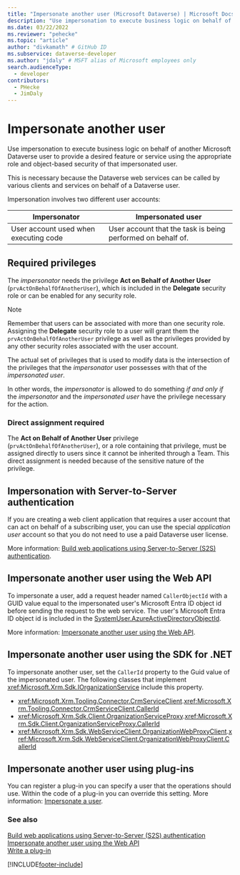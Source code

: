```yaml
---
title: "Impersonate another user (Microsoft Dataverse) | Microsoft Docs" # Intent and product brand in a unique string of 43-59 chars including spaces
description: "Use impersonation to execute business logic on behalf of another Microsoft Dataverse user." # 115-145 characters including spaces. This abstract displays in the search result.
ms.date: 03/22/2022
ms.reviewer: "pehecke"
ms.topic: "article"
author: "divkamath" # GitHub ID
ms.subservice: dataverse-developer
ms.author: "jdaly" # MSFT alias of Microsoft employees only
search.audienceType: 
  - developer
contributors:
  - PHecke
  - JimDaly
---
```

# Impersonate another user

Use impersonation to execute business logic on behalf of another Microsoft Dataverse user to provide a desired feature or service using the appropriate role and object-based security of that impersonated user.

This is necessary because the Dataverse web services can be called by various clients and services on behalf of a Dataverse user.

Impersonation involves two different user accounts:

|Impersonator|Impersonated user|
|--|--|
|User account used when executing code|User account that the task is being performed on behalf of.|

## Required privileges

The *impersonator* needs the privilege **Act on Behalf of Another User** (`prvActOnBehalfOfAnotherUser`), which is included in the **Delegate** security role or can be enabled for any security role.

> [!NOTE]
> Remember that users can be associated with more than one security role. Assigning the **Delegate** security role to a user will grant them the `prvActOnBehalfOfAnotherUser` privilege as well as the privileges provided by any other security roles associated with the user account.

The actual set of privileges that is used to modify data is the intersection of the privileges that the *impersonator* user possesses with that of the *impersonated user*. 

In other words, the *impersonator* is allowed to do something *if and only if* the *impersonator* and the *impersonated user* have the privilege necessary for the action.

### Direct assignment required

The **Act on Behalf of Another User** privilege (`prvActOnBehalfOfAnotherUser`), or a role containing that privilege, must be assigned directly to users since it cannot be inherited through a Team. This direct assignment is needed because of the sensitive nature of the privilege.

## Impersonation with Server-to-Server authentication

If you are creating a web client application that requires a user account that can act on behalf of a subscribing user, you can use the special *application user* account so that you do not need to use a paid Dataverse user license.

More information: [Build web applications using Server-to-Server (S2S) authentication](build-web-applications-server-server-s2s-authentication.md).

## Impersonate another user using the Web API

To impersonate a user, add a request header named `CallerObjectId` with a GUID value equal to the impersonated user's Microsoft Entra ID object id before sending the request to the web service. The user's Microsoft Entra ID object id is included in the [SystemUser.AzureActiveDirectoryObjectId](reference/entities/systemuser.md#BKMK_AzureActiveDirectoryObjectId).

More information: [Impersonate another user using the Web API](webapi/impersonate-another-user-web-api.md).


## Impersonate another user using the SDK for .NET

To impersonate another user, set the `CallerId` property to the Guid value of the impersonated user. The following classes that implement <xref:Microsoft.Xrm.Sdk.IOrganizationService> include this property.

- <xref:Microsoft.Xrm.Tooling.Connector.CrmServiceClient>.<xref:Microsoft.Xrm.Tooling.Connector.CrmServiceClient.CallerId>
- <xref:Microsoft.Xrm.Sdk.Client.OrganizationServiceProxy>.<xref:Microsoft.Xrm.Sdk.Client.OrganizationServiceProxy.CallerId>
- <xref:Microsoft.Xrm.Sdk.WebServiceClient.OrganizationWebProxyClient>.<xref:Microsoft.Xrm.Sdk.WebServiceClient.OrganizationWebProxyClient.CallerId>

## Impersonate another user using plug-ins

You can register a plug-in you can specify a user that the operations should use. Within the code of a plug-in you can override this setting.
More information: [Impersonate a user](impersonate-a-user.md).


### See also

[Build web applications using Server-to-Server (S2S) authentication](build-web-applications-server-server-s2s-authentication.md)<br />
[Impersonate another user using the Web API](webapi/impersonate-another-user-web-api.md)<br />
[Write a plug-in](write-plug-in.md)

[!INCLUDE[footer-include](../../includes/footer-banner.md)]
